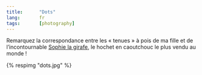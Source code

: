 ```yaml
--- 
title:      "Dots" 
lang:       fr 
tags:       [photography]
---
```


Remarquez la correspondance entre les « tenues » à pois de ma fille et de l’incontournable [Sophie la girafe](http://www.vulli.fr/pagesfr/boutique_grp.php), le hochet en caoutchouc le plus vendu au monde !

{% respimg "dots.jpg" %}
